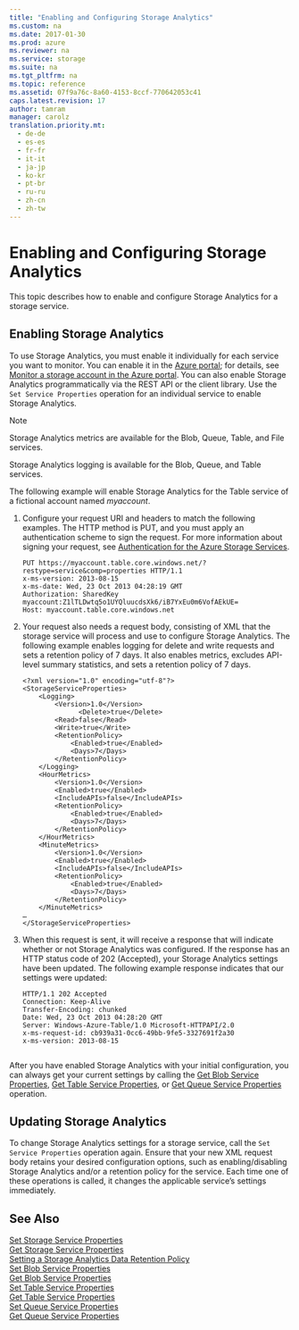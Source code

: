```yaml
---
title: "Enabling and Configuring Storage Analytics"
ms.custom: na
ms.date: 2017-01-30
ms.prod: azure
ms.reviewer: na
ms.service: storage
ms.suite: na
ms.tgt_pltfrm: na
ms.topic: reference
ms.assetid: 07f9a76c-8a60-4153-8ccf-770642053c41
caps.latest.revision: 17
author: tamram
manager: carolz
translation.priority.mt: 
  - de-de
  - es-es
  - fr-fr
  - it-it
  - ja-jp
  - ko-kr
  - pt-br
  - ru-ru
  - zh-cn
  - zh-tw
---
```

# Enabling and Configuring Storage Analytics
This topic describes how to enable and configure Storage Analytics for a storage service.  
  
## Enabling Storage Analytics  
 To use Storage Analytics, you must enable it individually for each service you want to monitor. You can enable it in the [Azure portal](https://portal.azure.com/); for details, see [Monitor a storage account in the Azure portal](/azure/storage/storage-monitor-storage-account). You can also enable Storage Analytics programmatically via the REST API or the client library. Use the `Set Service Properties` operation for an individual service to enable Storage Analytics.  
  
> [!NOTE]
>  Storage Analytics metrics are available for the Blob, Queue, Table, and File services.  
>   
>  Storage Analytics logging is available for the Blob, Queue, and Table services.  
  
 The following example will enable Storage Analytics for the Table service of a fictional account named *myaccount*.  
  
1.  Configure your request URI and headers to match the following examples. The HTTP method is PUT, and you must apply an authentication scheme to sign the request. For more information about signing your request, see [Authentication for the Azure Storage Services](../fileservices/Authentication-for-the-Azure-Storage-Services.md).  
  
    ```  
    PUT https://myaccount.table.core.windows.net/?restype=service&comp=properties HTTP/1.1  
    x-ms-version: 2013-08-15  
    x-ms-date: Wed, 23 Oct 2013 04:28:19 GMT  
    Authorization: SharedKey  
    myaccount:Z1lTLDwtq5o1UYQluucdsXk6/iB7YxEu0m6VofAEkUE=  
    Host: myaccount.table.core.windows.net  
    ```  
  
2.  Your request also needs a request body, consisting of XML that the storage service will process and use to configure Storage Analytics. The following example enables logging for delete and write requests and sets a retention policy of 7 days. It also enables metrics, excludes API-level summary statistics, and sets a retention policy of 7 days.  
  
    ```  
    <?xml version="1.0" encoding="utf-8"?>  
    <StorageServiceProperties>  
        <Logging>  
            <Version>1.0</Version>  
                  <Delete>true</Delete>  
            <Read>false</Read>  
            <Write>true</Write>  
            <RetentionPolicy>  
                <Enabled>true</Enabled>  
                <Days>7</Days>  
            </RetentionPolicy>  
        </Logging>  
        <HourMetrics>  
            <Version>1.0</Version>  
            <Enabled>true</Enabled>  
            <IncludeAPIs>false</IncludeAPIs>  
            <RetentionPolicy>  
                <Enabled>true</Enabled>  
                <Days>7</Days>  
            </RetentionPolicy>  
        </HourMetrics>  
        <MinuteMetrics>  
            <Version>1.0</Version>  
            <Enabled>true</Enabled>  
            <IncludeAPIs>false</IncludeAPIs>  
            <RetentionPolicy>  
                <Enabled>true</Enabled>  
                <Days>7</Days>  
            </RetentionPolicy>  
        </MinuteMetrics>  
    …  
    </StorageServiceProperties>  
    ```  
  
3.  When this request is sent, it will receive a response that will indicate whether or not Storage Analytics was configured. If the response has an HTTP status code of 202 (Accepted), your Storage Analytics settings have been updated. The following example response indicates that our settings were updated:  
  
    ```  
    HTTP/1.1 202 Accepted  
    Connection: Keep-Alive  
    Transfer-Encoding: chunked  
    Date: Wed, 23 Oct 2013 04:28:20 GMT  
    Server: Windows-Azure-Table/1.0 Microsoft-HTTPAPI/2.0  
    x-ms-request-id: cb939a31-0cc6-49bb-9fe5-3327691f2a30  
    x-ms-version: 2013-08-15  
  
    ```  
  
 After you have enabled Storage Analytics with your initial configuration, you can always get your current settings by calling the [Get Blob Service Properties](../fileservices/Get-Blob-Service-Properties.md), [Get Table Service Properties](../fileservices/Get-Table-Service-Properties.md), or [Get Queue Service Properties](../fileservices/Get-Queue-Service-Properties.md) operation.  
  
## Updating Storage Analytics  
 To change Storage Analytics settings for a storage service, call the `Set Service Properties` operation again. Ensure that your new XML request body retains your desired configuration options, such as enabling/disabling Storage Analytics and/or a retention policy for the service. Each time one of these operations is called, it changes the applicable service’s settings immediately.  
  
## See Also  
 [Set Storage Service Properties](../fileservices/Set%20Storage%20Service%20Properties.md)   
 [Get Storage Service Properties](../fileservices/Get%20Storage%20Service%20Properties.md)   
 [Setting a Storage Analytics Data Retention Policy](../fileservices/Setting-a-Storage-Analytics-Data-Retention-Policy.md)   
 [Set Blob Service Properties](../fileservices/Set-Blob-Service-Properties.md)   
 [Get Blob Service Properties](../fileservices/Get-Blob-Service-Properties.md)   
 [Set Table Service Properties](../fileservices/Set-Table-Service-Properties.md)   
 [Get Table Service Properties](../fileservices/Get-Table-Service-Properties.md)   
 [Set Queue Service Properties](../fileservices/Set-Queue-Service-Properties.md)   
 [Get Queue Service Properties](../fileservices/Get-Queue-Service-Properties.md)